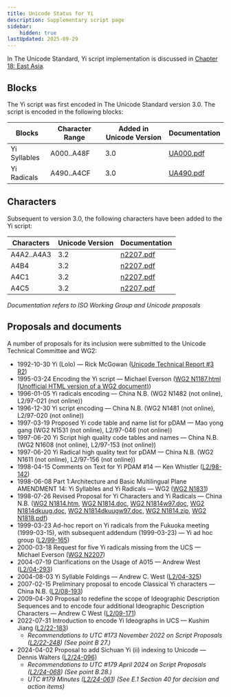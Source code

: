 ```yaml
---
title: Unicode Status for Yi
description: Supplementary script page
sidebar:
    hidden: true
lastUpdated: 2025-09-29
---
```


In The Unicode Standard, Yi script implementation is discussed in [Chapter 18: East Asia](https://www.unicode.org/versions/latest/core-spec/chapter-18/#G13042).

## Blocks

The Yi script was first encoded in The Unicode Standard version 3.0. The script is encoded in the following blocks:

| Blocks | Character Range | Added in Unicode Version | Documentation |
| ------ | --------------- | ------------------------ | ------------- |
| Yi Syllables | A000..A48F | 3.0 | [UA000.pdf](http://www.unicode.org/charts/PDF/UA000.pdf) |
| Yi Radicals | A490..A4CF | 3.0 | [UA490.pdf](http://www.unicode.org/charts/PDF/UA490.pdf) |

## Characters

Subsequent to version 3.0, the following characters have been added to the Yi script:

| Characters | Unicode Version | Documentation |
| ---------- | --------------- | ------------- |
| A4A2..A4A3 | 3.2 | [n2207.pdf](https://www.unicode.org/wg2/docs/n2207.pdf) |
| A4B4 | 3.2 | [n2207.pdf](https://www.unicode.org/wg2/docs/n2207.pdf) |
| A4C1 | 3.2 | [n2207.pdf](https://www.unicode.org/wg2/docs/n2207.pdf) |
| A4C5 | 3.2 | [n2207.pdf](https://www.unicode.org/wg2/docs/n2207.pdf) |

_Documentation refers to ISO Working Group and Unicode proposals_

## Proposals and documents

A number of proposals for its inclusion were submitted to the Unicode Technical Committee and WG2:
- 1992-10-30 Yi (Lolo) — Rick McGowan ([Unicode Technical Report #3 R2](http://www.unicode.org/reports/tr3-2/))
- 1995-03-24 Encoding the Yi script — Michael Everson ([WG2 N1187.html (Unofficial HTML version of a WG2 document)](http://www.evertype.com/standards/yy/n1187.html))    
- 1996-01-05 Yi radicals encoding — China N.B. (WG2 N1482 (not online), L2/97-021 (not online))
- 1996-12-30 Yi script encoding — China N.B. (WG2 N1481 (not online), L2/97-020 (not online))
- 1997-03-19 Proposed Yi code table and name list for pDAM — Mao yong gang (WG2 N1531 (not online), L2/97-046 (not online))
- 1997-06-20 Yi Script high quality code tables and names — China N.B. (WG2 N1608 (not online), L2/97-153 (not online))
- 1997-06-20 Yi Radical high quality text for pDAM — China N.B. (WG2 N1611 (not online), L2/97-156 (not online))
- 1998-04-15 Comments on Text for Yi PDAM #14 — Ken Whistler ([L2/98-142](http://www.unicode.org/cgi-bin/GetMatchingDocs.pl?L2/98-142))
- 1998-06-08 Part 1:Architecture and Basic Multilingual Plane AMENDMENT 14: Yi Syllables and Yi Radicals — WG2 ([WG2 N1831](https://www.unicode.org/wg2/docs/n1831.htm))
- 1998-07-26 Revised Proposal for Yi Characters and Yi Radicals — China N.B. ([WG2 N1814.htm](https://www.unicode.org/wg2/docs/n1814.htm), [WG2 N1814.doc](https://www.unicode.org/wg2/docs/n1814.doc), [WG2 N1814w97.doc](https://www.unicode.org/wg2/docs/n1814w97.doc), [WG2 N1814dkuug.doc](https://www.unicode.org/wg2/docs/n1814dkuug.doc), [WG2 N1814dkuugw97.doc](https://www.unicode.org/wg2/docs/n1814dkuugw97.doc), [WG2 N1814.zip](https://www.unicode.org/wg2/docs/n1814.zip), [WG2 N1818.pdf](https://www.unicode.org/wg2/docs/n1818.pdf)) 
- 1999-03-23 Ad-hoc report on Yi radicals from the Fukuoka meeting (1999-03-15), with subsequent addendum (1999-03-23) — Yi ad hoc group ([L2/99-165](http://www.unicode.org/L2/L1999/n1945r.pdf))
- 2000-03-18 Request for five Yi radicals missing from the UCS — Michael Everson ([WG2 N2207](https://www.unicode.org/wg2/docs/n2207.pdf))
- 2004-07-19 Clarifications on the Usage of A015 — Andrew West ([L2/04-293](http://www.unicode.org/cgi-bin/GetMatchingDocs.pl?L2/04-293))
- 2004-08-03 Yi Syllable Foldings — Andrew C. West ([L2/04-325](http://www.unicode.org/cgi-bin/GetMatchingDocs.pl?L2/04-325))
- 2007-02-15 Preliminary proposal to encode Classical Yi characters — China N.B. ([L2/08-193](http://www.unicode.org/cgi-bin/GetMatchingDocs.pl?L2/08-193))
- 2009-04-30 Proposal to redefine the scope of Ideographic Description Sequences and to encode four additional Ideographic Description Characters — Andrew C West ([L2/09-171](http://www.unicode.org/cgi-bin/GetMatchingDocs.pl?L2/09-171))
- 2022-07-31 Introduction to encode Yi Ideographs in UCS — Kushim Jiang ([L2/22-183](http://www.unicode.org/cgi-bin/GetMatchingDocs.pl?L2/22-183))
  - _Recommendations to UTC #173 November 2022 on Script Proposals ([L2/22-248](https://www.unicode.org/cgi-bin/GetMatchingDocs.pl?L2/22-248)) (See point B 27.)_
- 2024-04-02 Proposal to add Sichuan Yi (ii) indexing to Unicode — Dennis Walters ([L2/24-096](http://www.unicode.org/cgi-bin/GetMatchingDocs.pl?L2/24-096))
  - _Recommendations to UTC #179 April 2024 on Script Proposals ([L2/24-068](http://www.unicode.org/cgi-bin/GetMatchingDocs.pl?L2/24-068)) (See point B.28.)_
  - _UTC #179 Minutes ([L2/24-061](https://www.unicode.org/L2/L2024/24061.htm)) (See E.1 Section 40 for decision and action items)_

